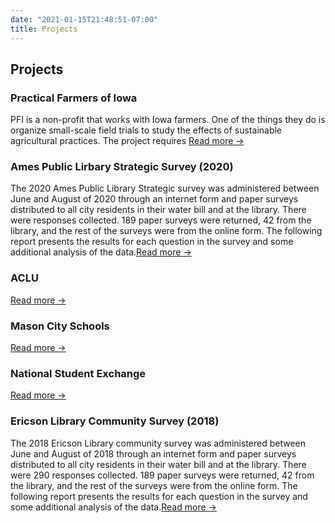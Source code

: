 ```yaml
---
date: "2021-01-15T21:48:51-07:00"
title: Projects
---
```


## Projects

### Practical Farmers of Iowa
PFI is a non-profit that works with Iowa farmers. One of the things they do is organize small-scale field trials to study the effects of sustainable agricultural practices. The project requires [Read more →](/2020/10/practical-farmers-of-iowa/)

### Ames Public Lirbary Strategic Survey (2020)
The 2020 Ames Public Library Strategic survey was administered between June and August of 2020 through an internet form and paper surveys distributed to all city residents in their water bill and at the library. There were responses collected. 189 paper surveys were returned, 42 from the library, and the rest of the surveys were from the online form. The following report presents the results for each question in the survey and some additional analysis of the data.[Read more →](/2020/05/ames-public-lirbary-strategic-survey-2020/)

### ACLU
[Read more →]()

### Mason City Schools
[Read more →]()

### National Student Exchange
[Read more →]()


### Ericson Library Community Survey (2018)
The 2018 Ericson Library community survey was administered between June and August of 2018 through an internet form and paper surveys distributed to all city residents in their water bill and at the library. There were 290 responses collected. 189 paper surveys were returned, 42 from the library, and the rest of the surveys were from the online form. The following report presents the results for each question in the survey and some additional analysis of the data.[Read more →](/2018/11/ericson-library-community-survey/)